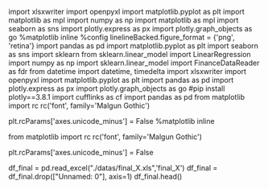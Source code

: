 import xlsxwriter
import openpyxl
import matplotlib.pyplot as plt
import matplotlib as mpl
import numpy as np
import matplotlib as mpl
import seaborn as sns
import plotly.express as px
import plotly.graph_objects as go
%matplotlib inline
%config linelineBacked.figure_format = {'png', 'retina'}
import pandas as pd
import matplotlib.pyplot as plt
import seaborn as sns
import sklearn
from sklearn.linear_model import LinearRegression
import numpy as np
import sklearn.linear_model
import FinanceDataReader as fdr
from datetime import datetime, timedelta
import xlsxwriter
import openpyxl
import matplotlib.pyplot as plt
import pandas as pd
import plotly.express as px
import plotly.graph_objects as go
#pip install plotly==3.8.1
import cufflinks as cf
import pandas as pd
from matplotlib import rc
rc('font', family='Malgun Gothic')

plt.rcParams['axes.unicode_minus'] = False
%matplotlib inline

from matplotlib import rc
rc('font', family='Malgun Gothic')

plt.rcParams['axes.unicode_minus'] = False

df_final = pd.read_excel("./datas/final_X.xls",'final_X')
df_final = df_final.drop(["Unnamed: 0"], axis=1)
df_final.head()
